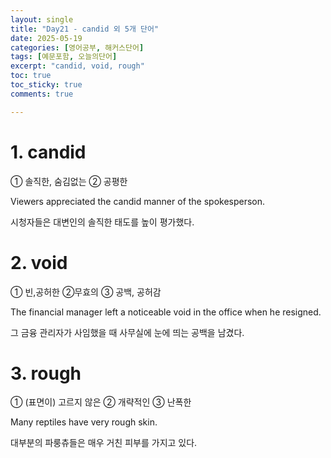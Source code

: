 ```yaml
---
layout: single
title: "Day21 - candid 외 5개 단어"
date: 2025-05-19
categories: [영어공부, 해커스단어]
tags: [예문포함, 오늘의단어]
excerpt: "candid, void, rough"
toc: true
toc_sticky: true
comments: true

---
```



# 1. candid
① 솔직한, 숨김없는 ② 공평한

Viewers appreciated the candid manner of the spokesperson.

시청자들은 대변인의 솔직한 태도를 높이 평가했다.

# 2. void
① 빈,공허한 ②무효의 ③ 공백, 공허감

The financial manager left a noticeable void in the office when he resigned.

그 금융 관리자가 사임했을 때 사무실에 눈에 띄는 공백을 남겼다.

# 3. rough
① (표면이) 고르지 않은 ② 개략적인 ③ 난폭한

Many reptiles have very rough skin.

대부분의 파룽츄들은 매우 거친 피부를 가지고 있다.